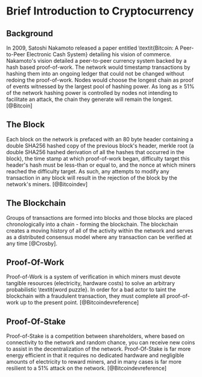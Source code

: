 # Brief Introduction to Cryptocurrency

## Background
In 2009, Satoshi Nakamoto released a paper entitled \textit{Bitcoin: A Peer-to-Peer Electronic Cash System} detailing his vision of commerce. Nakamoto's vision detailed a peer-to-peer currency system backed by a hash based proof-of-work. The network would timestamp transactions by hashing them into an ongoing ledger that could not be changed without redoing the proof-of-work. Nodes would choose the longest chain as proof of events witnessed by the largest pool of hashing power. As long as $\geq$ 51% of the network hashing power is controlled by nodes not intending to facilitate an attack, the chain they generate will remain the longest. [@Bitcoin]

## The Block
Each block on the network is prefaced with an 80 byte header containing a double SHA256 hashed copy of the previous block's header, merkle root (a double SHA256 hashed derivation of all the hashes that occurred in the block), the time stamp at which proof-of-work began, difficulty target this header's hash must be less-than or equal to, and the nonce at which miners reached the difficulty target. As such, any attempts to modify any transaction in any block will result in the rejection of the block by the network's miners. [@Bitcoindev]

## The Blockchain
Groups of transactions are formed into blocks and those blocks are placed chronologically into a chain - forming the blockchain. The blockchain creates a moving history of all of the activity within the network and serves as a distributed consensus model where any transaction can be verified at any time [@Crosby].

## Proof-Of-Work
Proof-of-Work is a system of verification in which miners must devote tangible resources (electricity, hardware costs) to solve an arbitrary probabilistic \textit{word puzzle}. In order for a bad actor to taint the blockchain with a fraudulent transaction, they must complete all proof-of-work up to the present point. [@Bitcoindevreference]

## Proof-Of-Stake
Proof-of-Stake is a competition between shareholders, where based on connectivity to the network and random chance, you can receive new coins to assist in the decentralization of the network. Proof-Of-Stake is far more energy efficient in that it requires no dedicated hardware and negligible amounts of electricity to reward miners, and in many cases is far more resilient to a 51% attack on the network. [@Bitcoindevreference]

